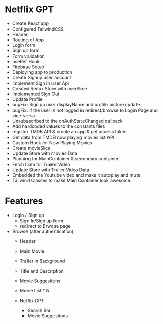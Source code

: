 # Netflix GPT

- Create React app
- Configured TailwindCSS
- Header
- Routing of App
- Login form
- Sign up form
- Form validation
- useRef Hook
- Firebase Setup
- Deploying app to production
- Create Signup user account
- Implement Sign In user Api
- Created Redux Store with userSlice
- Implemented Sign Out
- Update Profile 
- bugFix: Sign up user displayName and profile picture update
- bugFix: if the user is not logged in redirect/browse to Login Page and vice-versa
- Unsubsscribed to the onAuthStateChanged callback
- Add hardcoded values to the constants files
- register TMDB API & create an app & get access token
- Get data from TMDB now playing movies list API
- Custom Hook for Now Playing Movies
- Create movieSlice
- Update Store with movies Data
- Planning for MainContainer & secondary container
- Fetch Data for Trailer Video
- Update Store with Trailer Video Data
- Embedded the Youtube video and make it autoplay and mute
- Tailwind Classes to make Main Container look awesome.

# Features
- Login / Sign up
  - Sign In/Sign up form
  - redirect to Brwose page
- Browse (after authentication)
  - Header
  - Main Movie
  - Trailer in Background
  - Title and Description
  - Movie Suggestions
  - Movie List * N

  - Netflix GPT
    - Search Bar
    - Movie Suggestions